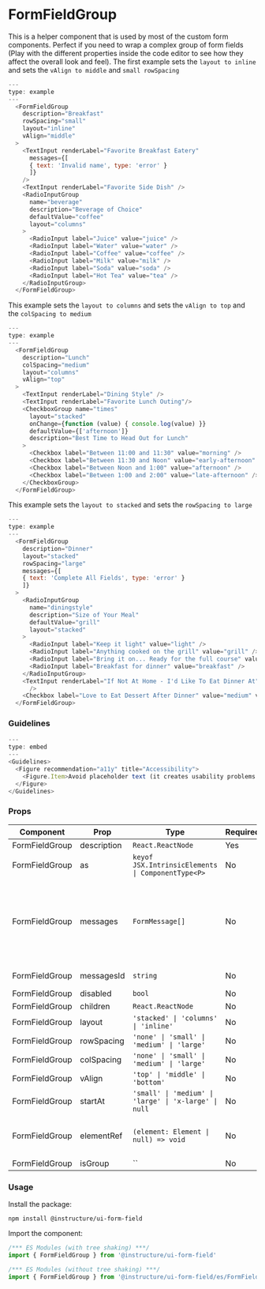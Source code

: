 # FormFieldGroup


This is a helper component that is used by most of the custom form
components. Perfect if you need to wrap a complex group of form fields
(Play with the different properties inside the code editor
to see how they affect the overall look and feel). The first example
sets the `layout to inline` and sets the `vAlign to middle` and `small rowSpacing`

```js
---
type: example
---
  <FormFieldGroup
    description="Breakfast"
    rowSpacing="small"
    layout="inline"
    vAlign="middle"
  >
    <TextInput renderLabel="Favorite Breakfast Eatery"
      messages={[
      { text: 'Invalid name', type: 'error' }
      ]}
    />
    <TextInput renderLabel="Favorite Side Dish" />
    <RadioInputGroup
      name="beverage"
      description="Beverage of Choice"
      defaultValue="coffee"
      layout="columns"
    >
      <RadioInput label="Juice" value="juice" />
      <RadioInput label="Water" value="water" />
      <RadioInput label="Coffee" value="coffee" />
      <RadioInput label="Milk" value="milk" />
      <RadioInput label="Soda" value="soda" />
      <RadioInput label="Hot Tea" value="tea" />
    </RadioInputGroup>
  </FormFieldGroup>
```

This example sets the `layout to columns` and sets the `vAlign to top`
and the `colSpacing to medium`

```js
---
type: example
---
  <FormFieldGroup
    description="Lunch"
    colSpacing="medium"
    layout="columns"
    vAlign="top"
  >
    <TextInput renderLabel="Dining Style" />
    <TextInput renderLabel="Favorite Lunch Outing"/>
    <CheckboxGroup name="times"
      layout="stacked"
      onChange={function (value) { console.log(value) }}
      defaultValue={['afternoon']}
      description="Best Time to Head Out for Lunch"
    >
      <Checkbox label="Between 11:00 and 11:30" value="morning" />
      <Checkbox label="Between 11:30 and Noon" value="early-afternoon" />
      <Checkbox label="Between Noon and 1:00" value="afternoon" />
      <Checkbox label="Between 1:00 and 2:00" value="late-afternoon" />
    </CheckboxGroup>
  </FormFieldGroup>
```

This example sets the `layout to stacked` and sets the `rowSpacing to large`

```js
---
type: example
---
  <FormFieldGroup
    description="Dinner"
    layout="stacked"
    rowSpacing="large"
    messages={[
    { text: 'Complete All Fields', type: 'error' }
    ]}
  >
    <RadioInputGroup
      name="diningstyle"
      description="Size of Your Meal"
      defaultValue="grill"
      layout="stacked"
    >
      <RadioInput label="Keep it light" value="light" />
      <RadioInput label="Anything cooked on the grill" value="grill" />
      <RadioInput label="Bring it on... Ready for the full course" value="full-course" />
      <RadioInput label="Breakfast for dinner" value="breakfast" />
    </RadioInputGroup>
    <TextInput renderLabel="If Not At Home - I'd Like To Eat Dinner At"
      />
    <Checkbox label="Love to Eat Dessert After Dinner" value="medium" variant="toggle" />
  </FormFieldGroup>
```

### Guidelines

```js
---
type: embed
---
<Guidelines>
  <Figure recommendation="a11y" title="Accessibility">
    <Figure.Item>Avoid placeholder text (it creates usability problems by increasing cognitive load, low contrast, lack of screen reader compatibility, etc.)</Figure.Item>
  </Figure>
</Guidelines>
```


### Props

| Component | Prop | Type | Required | Default | Description |
|-----------|------|------|----------|---------|-------------|
| FormFieldGroup | description | `React.ReactNode` | Yes | - |  |
| FormFieldGroup | as | `keyof JSX.IntrinsicElements \| ComponentType<P>` | No | `'fieldset'` | the element type to render as |
| FormFieldGroup | messages | `FormMessage[]` | No | - | Array of objects with shape: `{ text: React.ReactNode, type: One of: ['newError', 'error', 'hint', 'success', 'screenreader-only'] }` |
| FormFieldGroup | messagesId | `string` | No | - | id for the form field messages |
| FormFieldGroup | disabled | `bool` | No | `false` |  |
| FormFieldGroup | children | `React.ReactNode` | No | - |  |
| FormFieldGroup | layout | `'stacked' \| 'columns' \| 'inline'` | No | - |  |
| FormFieldGroup | rowSpacing | `'none' \| 'small' \| 'medium' \| 'large'` | No | `'medium'` |  |
| FormFieldGroup | colSpacing | `'none' \| 'small' \| 'medium' \| 'large'` | No | `'small'` |  |
| FormFieldGroup | vAlign | `'top' \| 'middle' \| 'bottom'` | No | `'middle'` |  |
| FormFieldGroup | startAt | `'small' \| 'medium' \| 'large' \| 'x-large' \| null` | No | - |  |
| FormFieldGroup | elementRef | `(element: Element \| null) => void` | No | - | provides a reference to the underlying html root element |
| FormFieldGroup | isGroup | `` | No | `true` |  |

### Usage

Install the package:

```shell
npm install @instructure/ui-form-field
```

Import the component:

```javascript
/*** ES Modules (with tree shaking) ***/
import { FormFieldGroup } from '@instructure/ui-form-field'

/*** ES Modules (without tree shaking) ***/
import { FormFieldGroup } from '@instructure/ui-form-field/es/FormFieldGroup/index'
```

